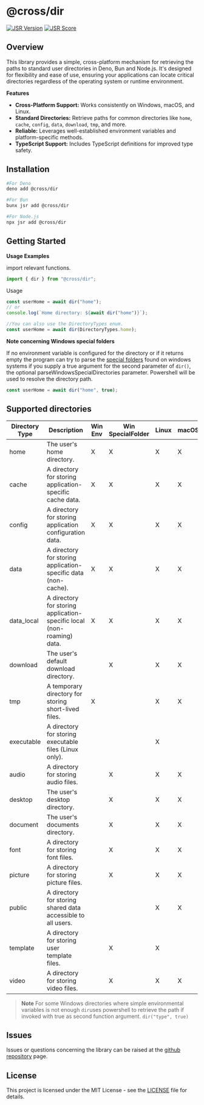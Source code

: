 # @cross/dir

[![JSR Version](https://jsr.io/badges/@cross/dir)](https://jsr.io/@cross/dir)
[![JSR Score](https://jsr.io/badges/@cross/dir/score)](https://jsr.io/@cross/dir/score)

## Overview

This library provides a simple, cross-platform mechanism for retrieving the paths to standard user directories in Deno,
Bun and Node.js. It's designed for flexibility and ease of use, ensuring your applications can locate critical
directories regardless of the operating system or runtime environment.

**Features**

- **Cross-Platform Support:** Works consistently on Windows, macOS, and Linux.
- **Standard Directories:** Retrieve paths for common directories like `home`, `cache`, `config`, `data`, `download`,
  `tmp`, and more.
- **Reliable:** Leverages well-established environment variables and platform-specific methods.
- **TypeScript Support:** Includes TypeScript definitions for improved type safety.

## Installation

```bash
#For Deno
deno add @cross/dir

#For Bun
bunx jsr add @cross/dir

#For Node.js
npx jsr add @cross/dir
```

## Getting Started

**Usage Examples**

import relevant functions.

```javascript
import { dir } from "@cross/dir";
```

Usage

```javascript
const userHome = await dir("home");
// or
console.log(`Home directory: ${await dir("home")}`);

//You can also use the DirectoryTypes enum.
const userHome = await dir(DirectoryTypes.home);
```

**Note concerning Windows special folders**

If no environment variable is configured for the directory or if it returns empty the program can try to parse the
[special folders](https://learn.microsoft.com/en-us/dotnet/api/system.environment.specialfolder?view=net-8.0) found on
windows systems if you supply a true argument for the second parameter of `dir()`, the optional
parseWindowsSpecialDirectories parameter. Powershell will be used to resolve the directory path.

```javascript
const userHome = await dir("home", true);
```

## Supported directories

| Directory Type | Description                                                            | Win Env | Win SpecialFolder | Linux | macOS |
| -------------- | ---------------------------------------------------------------------- | ------- | ----------------- | ----- | ----- |
| home           | The user's home directory.                                             | X       | X                 | X     | X     |
| cache          | A directory for storing application-specific cache data.               | X       | X                 | X     | X     |
| config         | A directory for storing application configuration data.                | X       | X                 | X     | X     |
| data           | A directory for storing application-specific data (non-cache).         | X       | X                 | X     | X     |
| data_local     | A directory for storing application-specific local (non-roaming) data. | X       | X                 | X     | X     |
| download       | The user's default download directory.                                 |         | X                 | X     | X     |
| tmp            | A temporary directory for storing short-lived files.                   | X       |                   | X     | X     |
| executable     | A directory for storing executable files (Linux only).                 |         |                   | X     |       |
| audio          | A directory for storing audio files.                                   |         | X                 | X     | X     |
| desktop        | The user's desktop directory.                                          |         | X                 | X     | X     |
| document       | The user's documents directory.                                        |         | X                 | X     | X     |
| font           | A directory for storing font files.                                    |         | X                 | X     | X     |
| picture        | A directory for storing picture files.                                 |         | X                 | X     | X     |
| public         | A directory for storing shared data accessible to all users.           |         |                   | X     | X     |
| template       | A directory for storing user template files.                           |         | X                 | X     |       |
| video          | A directory for storing video files.                                   |         | X                 | X     | X     |

> **Note** For some Windows directories where simple environmental variables is not enough `dir`uses powershell to
> retrieve the path if invoked with true as second function argument. `dir("type", true)`

## Issues

Issues or questions concerning the library can be raised at the
[github repository](https://github.com/cross-org/dir/issues) page.

## License

This project is licensed under the MIT License - see the [LICENSE](LICENSE) file for details.

